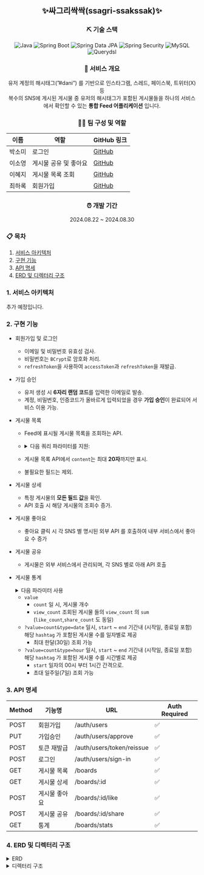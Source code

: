 <div align="center">
  
## ✨싸그리싹싹(ssagri-ssakssak)✨

  
### ⛏ 기술 스택
![Java](https://img.shields.io/badge/Java-21-orange?logo=java&logoColor=white)
![Spring Boot](https://img.shields.io/badge/Spring%20Boot-3-green?logo=spring&logoColor=white)
![Spring Data JPA](https://img.shields.io/badge/Spring%20Data%20JPA-green?logo=spring&logoColor=white)
![Spring Security](https://img.shields.io/badge/Spring%20Security-green?logo=springsecurity&logoColor=white)
![MySQL](https://img.shields.io/badge/MySQL-5.7-blue?logo=mysql&logoColor=white)
![Querydsl](https://img.shields.io/badge/Querydsl-blue?logo=hibernate&logoColor=white)

  
### 📌 서비스 개요
유저 계정의 해시태그(”#dani”) 를 기반으로 인스타그램, 스레드, 페이스북, 트위터(X) 등<br>
복수의 SNS에 게시된 게시물 중 유저의 해시태그가 포함된 게시물들을 하나의 서비스에서 확인할 수 있는 **통합 Feed 어플리케이션** 입니다.

### 🙋‍♀️ 팀 구성 및 역할

| 이름   | 역할              | GitHub 링크                      |
|--------|-------------------|----------------------------------|
| 박소미 | 로그인         | [GitHub](https://github.com/nyximos)   |
| 이소영 | 게시물 공유 및 좋아요       | [GitHub](https://github.com/0111s)   |
| 이혜지 | 게시물 목록 조회  | [GitHub](https://github.com/hyeji1020)   |
| 최하록 | 회원가입  | [GitHub](https://github.com/dorianharok)   |


### ⏰ 개발 기간

2024.08.22 ~ 2024.08.30
  
</div>

### 📋 목차
1. [서비스 아키텍처](#서비스-아키텍처)
2. [구현 기능](#구현-기능)
3. [API 명세](#api-명세)
4. [ERD 및 디렉터리 구조](#erd-및-디렉터리-구조)


### 1. 서비스 아키텍처
추가 예정입니다.

### 2. 구현 기능
  
  - 회원가입 및 로그인
    - 이메일 및 비밀번호 유효성 검사.
    - 비밀번호는 `BCrypt`로 암호화 처리.
    - `refreshToken`을 사용하여 `accessToken`과 `refreshToken`을 재발급.
  
  - 가입 승인
    - 유저 생성 시 **6자리 랜덤 코드**를 입력한 이메일로 발송.
    - 계정, 비밀번호, 인증코드가 올바르게 입력되었을 경우 **가입 승인**이 완료되어 서비스 이용 가능.
    
  - 게시물 목록
    - Feed에 표시될 게시물 목록을 조회하는 API.
    - <details>
      <summary> 다음 쿼리 파라미터를 지원:</summary>
        
      | Parameter   | Type     | Default             | Description                                                                                  |
      |-------------|----------|---------------------|----------------------------------------------------------------------------------------------|
      | `hashtag`   | `string` | 본인 계정          | 정확히 일치하는 해시태그 검색. 예: `맛집`, `성수동`.                                         |
      | `type`      | `string` | 모든 타입 조회      | 게시물의 type별로 조회.                                                                      |
      | `order_by`  | `string` | `created_at`        | 정렬 기준: `created_at`, `updated_at`, `like_count`, `share_count`, `view_count`.             |
      | `search_by` | `string` | `title,content`     | 검색 기준: 제목, 내용 또는 제목 + 내용 검색.                                                 |
      | `search`    | `string` |                     | 검색 키워드. 포함된 게시물 검색.                                                             |
      | `page_count`| `number` | 10                  | 페이지당 게시물 수.                                                                          |
      | `page`      | `number` | 0                   | 조회하려는 페이지.                                                                           |
      
      </details>
    - 게시물 목록 API에서 `content`는 최대 **20자**까지만 표시.
    - 불필요한 필드는 제외.
  
  - 게시물 상세
    - 특정 게시물의 **모든 필드 값**을 확인.
    - API 호출 시 해당 게시물의 조회수 증가.
    
  - 게시물 좋아요
    - 좋아요 클릭 시 각 SNS 별 명시된 외부 API 를 호출하여 내부 서비스에서 좋아요 수 증가
   
  - 게시물 공유
    - 게시물은 외부 서비스에서 관리되며, 각 SNS 별로 아래 API 호출

  - 게시물 통계
    <details>
      <summary>다음 파라미터 사용</summary>

      
    | Parameter   | Type         | Default             | Description                                                                                  |
    |-------------|--------------|---------------------|----------------------------------------------------------------------------------------------|
    | `hashtag`   | `string`     | 본인 계정          | 조회할 해시태그.                                                                             |
    | `type`      | `enum`       | 필수 값            | `date` 또는 `hour`.                                                                         |
    | `start`     | `date`       | 오늘로부터 7일 전  | 조회 시작일 (예: `2023-10-01`).                                                             |
    | `end`       | `date`       | 오늘               | 조회 종료일 (예: `2023-10-25`).                                                             |
    | `value`     | `string`     | `count`            | `count`, `view_count`, `like_count`, `share_count` 중 하나.                                 |
  
  
    </details>
    
    - `value`
        - `count` 일 시, 게시물 개수
        - `view_count` 조회된 게시물 들의 `view_count` 의 `sum` (`like_count`,`share_count` 도 동일)
    - `?value=count&type=date` 일시, `start` ~ `end` 기간내 (시작일, 종료일 포함) 해당 `hashtag` 가 포함된 게시물 수를 일자별로 제공
        - 최대 한달(30일) 조회 가능
    - `?value=count&type=hour` 일시, `start` ~ `end` 기간내 (시작일, 종료일 포함) 해당 `hashtag` 가 포함된 게시물 수를 시간별로 제공
        - `start` 일자의 00시 부터 1시간 간격으로.
        - 초대 일주일(7일) 조회 가능

### 3. API 명세

| Method | 기능명       | URL                          | Auth Required |
|--------|--------------|------------------------------|---------------|
| POST   | 회원가입     | /auth/users                 | ✅             |
| PUT    | 가입승인     | /auth/users/approve         | ✅             |
| POST   | 토큰 재발급  | /auth/users/token/reissue   | ✅             |
| POST   | 로그인       | /auth/users/sign-in        | ✅             |
| GET    | 게시물 목록  | /boards                     | ✅             |
| GET    | 게시물 상세  | /boards/:id                 | ✅             |
| POST   | 게시물 좋아요 | /boards/:id/like           | ✅             |
| POST   | 게시물 공유  | /boards/:id/share          | ✅             |
| GET    | 통계         | /boards/stats              | ✅             |

### 4. ERD 및 디렉터리 구조

<details>
<summary>ERD</summary>
  
  ![image](https://github.com/user-attachments/assets/fb2d6a6b-31f7-4439-bb14-6934af4e3285)

</details>

<details>
<summary>디렉터리 구조</summary>
  
  ```markdown
  ├── docs
  │   └── asciidoc
  │       ├── board
  │       │   └── board.adoc
  │       ├── index.adoc
  │       ├── token
  │       │   └── token.adoc
  │       └── user
  │           └── user.adoc
  ├── main
  │   ├── java
  │   │   └── com
  │   │       └── supernova
  │   │           └── ssagrissakssak
  │   │               ├── SsagriSsakssakApplication.java
  │   │               ├── client
  │   │               │   └── SnsApiClient.java
  │   │               ├── core
  │   │               │   ├── config
  │   │               │   │   ├── DefaultJpaRepository.java
  │   │               │   │   ├── HttpConfig.java
  │   │               │   │   ├── JpaConfig.java
  │   │               │   │   └── QueryDslConfig.java
  │   │               │   ├── constants
  │   │               │   │   ├── CommonConstant.java
  │   │               │   │   └── UserConstant.java
  │   │               │   ├── enums
  │   │               │   │   ├── ContentType.java
  │   │               │   │   ├── StatisticsTimeType.java
  │   │               │   │   └── StatisticsType.java
  │   │               │   ├── exception
  │   │               │   │   ├── BoardNotFoundException.java
  │   │               │   │   ├── ErrorCode.java
  │   │               │   │   ├── ExternalApiException.java
  │   │               │   │   ├── InvalidPasswordException.java
  │   │               │   │   ├── InvalidPeriodException.java
  │   │               │   │   ├── InvalidVerificationCodeException.java
  │   │               │   │   ├── JwtValidateException.java
  │   │               │   │   ├── SsagriException.java
  │   │               │   │   ├── UserNotFoundException.java
  │   │               │   │   └── UserRegistrationException.java
  │   │               │   ├── handler
  │   │               │   │   └── GlobalExceptionHandler.java
  │   │               │   ├── security
  │   │               │   │   ├── CustomAuthenticationEntryPoint.java
  │   │               │   │   ├── JwtProvider.java
  │   │               │   │   ├── JwtTokenFilter.java
  │   │               │   │   ├── LoginUser.java
  │   │               │   │   ├── SecurityConfig.java
  │   │               │   │   └── UserServiceImpl.java
  │   │               │   └── wrapper
  │   │               │       ├── PageResponse.java
  │   │               │       └── ResultResponse.java
  │   │               └── feed
  │   │                   ├── controller
  │   │                   │   ├── BoardController.java
  │   │                   │   ├── TokenController.java
  │   │                   │   ├── UserController.java
  │   │                   │   ├── request
  │   │                   │   │   ├── ApproveRequest.java
  │   │                   │   │   ├── BoardSearchRequest.java
  │   │                   │   │   ├── BoardStatisticsRequest.java
  │   │                   │   │   ├── SignInRequest.java
  │   │                   │   │   └── UserCreateRequest.java
  │   │                   │   └── response
  │   │                   │       ├── BoardDetailResponse.java
  │   │                   │       ├── BoardResponse.java
  │   │                   │       ├── DefaultIdResponse.java
  │   │                   │       ├── StatisticsResponse.java
  │   │                   │       └── TokenResponse.java
  │   │                   ├── persistence
  │   │                   │   └── repository
  │   │                   │       ├── BoardRepository.java
  │   │                   │       ├── HashtagRepository.java
  │   │                   │       ├── UserRepository.java
  │   │                   │       ├── custom
  │   │                   │       │   └── BoardRepositoryCustom.java
  │   │                   │       ├── entity
  │   │                   │       │   ├── BaseEntity.java
  │   │                   │       │   ├── BoardEntity.java
  │   │                   │       │   ├── HashtagEntity.java
  │   │                   │       │   └── UserEntity.java
  │   │                   │       ├── impl
  │   │                   │       │   └── BoardRepositoryImpl.java
  │   │                   │       └── model
  │   │                   │           └── StatisticsDto.java
  │   │                   └── service
  │   │                       ├── BoardService.java
  │   │                       ├── BoardStatisticsService.java
  │   │                       ├── TokenService.java
  │   │                       ├── UserService.java
  │   │                       └── delegator
  │   │                           ├── ApproveValidateDelegator.java
  │   │                           └── validator
  │   │                               ├── ActiveStatusValidator.java
  │   │                               ├── ApproveValidator.java
  │   │                               ├── PasswordValidator.java
  │   │                               ├── SignInValidator.java
  │   │                               ├── StatisticsValidator.java
  │   │                               └── VerificationCodeValidator.java
  │   └── resources
  │       └── application.yml
  └── test
      └── java
          └── com
              └── supernova
                  └── ssagrissakssak
                      ├── SsagriSsakssakApplicationTests.java
                      ├── client
                      │   └── SnsApiClientTest.java
                      ├── feed
                      │   ├── controller
                      │   │   ├── BoardControllerTest.java
                      │   │   ├── RestDocsSupport.java
                      │   │   ├── TokenControllerTest.java
                      │   │   ├── UserControllerTest.java
                      │   │   └── request
                      │   │       ├── ApproveRequestTest.java
                      │   │       ├── SignInRequestTest.java
                      │   │       └── UserCreateRequestTest.java
                      │   └── service
                      │       ├── BoardMockServiceTest.java
                      │       ├── BoardServiceTest.java
                      │       ├── BoardStatisticsServiceTest.java
                      │       ├── TokenServiceTest.java
                      │       ├── UserServiceTest.java
                      │       └── delegator
                      │           ├── ApproveValidateDelegatorTest.java
                      │           └── validator
                      │               ├── ActiveStatusValidatorTest.java
                      │               ├── PasswordValidatorTest.java
                      │               └── VerificationCodeValidatorTest.java
                      ├── fixture
                      │   ├── BoardFixture.java
                      │   ├── HashtagFixture.java
                      │   └── UserFixture.java
                      └── mockuser
                          ├── MockUser.java
                          └── WithMockCustomSecurityContextFactory.java

